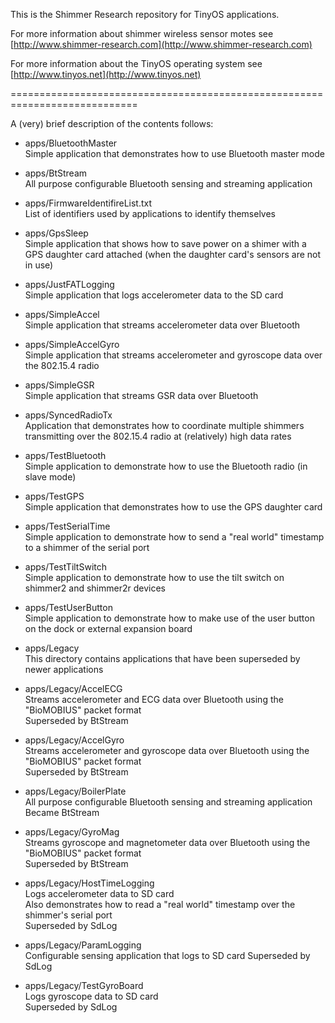 This is the Shimmer Research repository for TinyOS applications.  

For more information about shimmer wireless sensor motes see
[http://www.shimmer-research.com](http://www.shimmer-research.com)

For more information about the TinyOS operating system see
[http://www.tinyos.net](http://www.tinyos.net)

============================================================================

A (very) brief description of the contents follows:  

* apps/BluetoothMaster  
   Simple application that demonstrates how to use Bluetooth master mode  

* apps/BtStream  
   All purpose configurable Bluetooth sensing and streaming application  

* apps/FirmwareIdentifireList.txt  
   List of identifiers used by applications to identify themselves  

* apps/GpsSleep  
   Simple application that shows how to save power on a shimer with a GPS
   daughter card attached (when the daughter card's sensors are not in use)  

* apps/JustFATLogging  
   Simple application that logs accelerometer data to the SD card  

* apps/SimpleAccel  
   Simple application that streams accelerometer data over Bluetooth  

* apps/SimpleAccelGyro  
   Simple application that streams accelerometer and gyroscope data over the
   802.15.4 radio  

* apps/SimpleGSR  
   Simple application that streams GSR data over Bluetooth  

* apps/SyncedRadioTx  
   Application that demonstrates how to coordinate multiple shimmers
   transmitting over the 802.15.4 radio at (relatively) high data rates  

* apps/TestBluetooth  
   Simple application to demonstrate how to use the Bluetooth radio (in
   slave mode)  

* apps/TestGPS  
   Simple application that demonstrates how to use the GPS daughter card

* apps/TestSerialTime  
   Simple application to demonstrate how to send a "real world" timestamp to
   a shimmer of the serial port  

* apps/TestTiltSwitch  
   Simple application to demonstrate how to use the tilt switch on shimmer2
   and shimmer2r devices  

* apps/TestUserButton  
   Simple application to demonstrate how to make use of the user button on
   the dock or external expansion board  

* apps/Legacy  
   This directory contains applications that have been superseded by newer
   applications  

* apps/Legacy/AccelECG  
   Streams accelerometer and ECG data over Bluetooth using the "BioMOBIUS"
   packet format  
   Superseded by BtStream  

* apps/Legacy/AccelGyro  
   Streams accelerometer and gyroscope data over Bluetooth using the
   "BioMOBIUS" packet format  
   Superseded by BtStream  

* apps/Legacy/BoilerPlate  
   All purpose configurable Bluetooth sensing and streaming application  
   Became BtStream  

* apps/Legacy/GyroMag  
   Streams gyroscope and magnetometer data over Bluetooth using the
   "BioMOBIUS" packet format  
   Superseded by BtStream  

* apps/Legacy/HostTimeLogging  
   Logs accelerometer data to SD card  
   Also demonstrates how to read a "real world" timestamp over the shimmer's
   serial port  
   Superseded by SdLog  

* apps/Legacy/ParamLogging  
   Configurable sensing application that logs to SD card
   Superseded by SdLog  

* apps/Legacy/TestGyroBoard  
   Logs gyroscope data to SD card  
   Superseded by SdLog  
